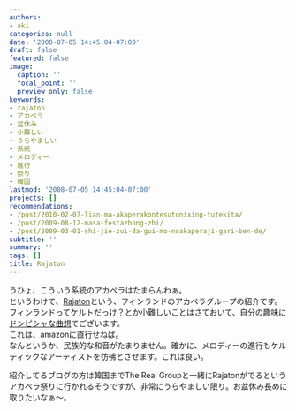 ```yaml
---
authors:
- aki
categories: null
date: '2008-07-05 14:45:04-07:00'
draft: false
featured: false
image:
  caption: ''
  focal_point: ''
  preview_only: false
keywords:
- rajaton
- アカペラ
- 盆休み
- 小難しい
- うらやましい
- 系統
- メロディー
- 進行
- 祭り
- 韓国
lastmod: '2008-07-05 14:45:04-07:00'
projects: []
recommendations:
- /post/2010-02-07-lian-ma-akaperakontesutonixing-tutekita/
- /post/2009-08-12-masa-festazhong-zhi/
- /post/2009-03-01-shi-jie-zui-da-gui-mo-noakaperaji-gari-ben-de/
subtitle: ''
summary: ''
tags: []
title: Rajaton
---
```


うひょ、こういう系統のアカペラはたまらんわぁ。  
というわけで、[Rajaton](http://acappellavillage.blog103.fc2.com/blog-category-15.html)という、フィンランドのアカペラグループの紹介です。  
フィンランドってケルトだっけ？とか小難しいことはさておいて、[自分の趣味にドンピシャな曲想](http://www.youtube.com/watch?v=aCzA6Ub4fA0)でございます。  
これは、amazonに直行せねば。  
なんというか、民族的な和音がたまりません。確かに、メロディーの進行もケルティックなアーティストを彷彿とさせます。これは良い。  
  
紹介してるブログの方は韓国までThe Real Groupと一緒にRajatonがでるというアカペラ祭りに行かれるそうですが、非常にうらやましい限り。お盆休み長めに取りたいなぁ〜。